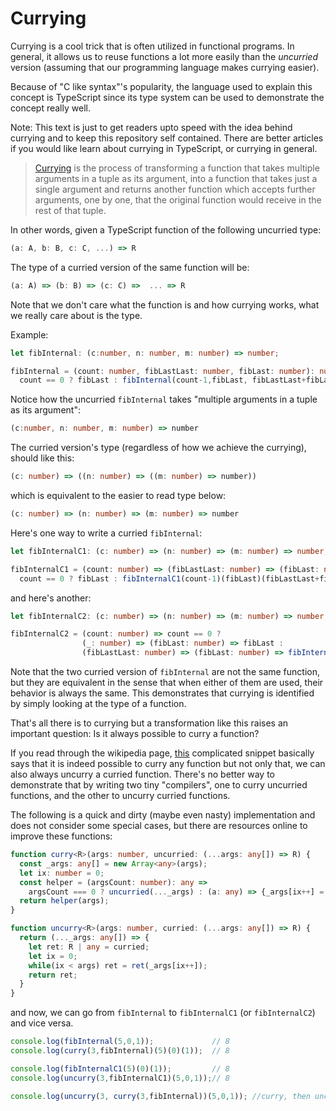 # Currying 

Currying is a cool trick that is often utilized in functional programs. In general, it allows us to reuse functions
a lot more easily than the *uncurried* version (assuming that our programming language makes currying easier).

Because of "C like syntax"'s popularity, the language used to explain this concept is TypeScript since its type system
can be used to demonstrate the concept really well.

Note: This text is just to get readers upto speed with the idea behind currying and to keep this repository self contained.
There are better articles if you would like learn about currying in TypeScript, or currying in general.


> [Currying](https://wiki.haskell.org/Currying) is the process of transforming a function that takes multiple arguments
in a tuple as its argument, into a function that takes just a single argument and returns another function which accepts
further arguments, one by one, that the original function would receive in the rest of that tuple. 

In other words, given a TypeScript function of the following uncurried type:

```typescript
(a: A, b: B, c: C, ...) => R
```

The type of a curried version of the same function will be:

```typescript
(a: A) => (b: B) => (c: C) =>  ... => R
```

Note that we don't care what the function is and how currying works, what we really care about is the type.

Example:

```typescript
let fibInternal: (c:number, n: number, m: number) => number;

fibInternal = (count: number, fibLastLast: number, fibLast: number): number => 
  count == 0 ? fibLast : fibInternal(count-1,fibLast, fibLastLast+fibLast);
```

Notice how the uncurried `fibInternal` takes "multiple arguments in a tuple as its argument":

```typescript
(c:number, n: number, m: number) => number
```

The curried version's type (regardless of how we achieve the currying), should like this:

```typescript
(c: number) => ((n: number) => ((m: number) => number))
```

which is equivalent to the easier to read type below:

```typescript
(c: number) => (n: number) => (m: number) => number
```

Here's one way to write a curried `fibInternal`:

```typescript
let fibInternalC1: (c: number) => (n: number) => (m: number) => number;

fibInternalC1 = (count: number) => (fibLastLast: number) => (fibLast: number) =>
  count == 0 ? fibLast : fibInternalC1(count-1)(fibLast)(fibLastLast+fibLast);
```

and here's another:

```typescript
let fibInternalC2: (c: number) => (n: number) => (m: number) => number;

fibInternalC2 = (count: number) => count == 0 ? 
                (_: number) => (fibLast: number) => fibLast : 
                (fibLastLast: number) => (fibLast: number) => fibInternalC2(count-1)(fibLast)(fibLastLast+fibLast);
```

Note that the two curried version of `fibInternal` are not the same function, but they are equivalent in the sense
that when either of them are used, their behavior is always the same. This demonstrates that currying is identified
by simply looking at the type of a function.

That's all there is to currying but a transformation like this raises an important question: Is it always possible to curry a function?

If you read through the wikipedia page, [this](https://en.wikipedia.org/wiki/Currying#Category_theory) complicated snippet basically says that
it is indeed possible to curry any function but not only that, we can also always uncurry a curried function. There's no better way to
demonstrate that by writing two tiny "compilers", one to curry uncurried functions, and the other to uncurry curried functions.

The following is a quick and dirty (maybe even nasty) implementation and does not consider some special cases,
but there are resources online to improve these functions:

```typescript
function curry<R>(args: number, uncurried: (...args: any[]) => R) {
  const _args: any[] = new Array<any>(args);
  let ix: number = 0;
  const helper = (argsCount: number): any =>
    argsCount === 0 ? uncurried(..._args) : (a: any) => {_args[ix++] = a; return helper(--argsCount)};
  return helper(args);
}

function uncurry<R>(args: number, curried: (...args: any[]) => R) {
  return (..._args: any[]) => {
    let ret: R | any = curried;
    let ix = 0;
    while(ix < args) ret = ret(_args[ix++]);
    return ret;
  }
}

```

and now, we can go from `fibInternal` to `fibInternalC1` (or `fibInternalC2`) and vice versa.

```typescript
console.log(fibInternal(5,0,1));             // 8
console.log(curry(3,fibInternal)(5)(0)(1));  // 8

console.log(fibInternalC1(5)(0)(1));         // 8
console.log(uncurry(3,fibInternalC1)(5,0,1));// 8

console.log(uncurry(3, curry(3,fibInternal))(5,0,1)); //curry, then uncurry gives us the same type back
```
